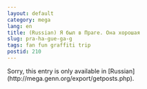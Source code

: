 ```yaml
---
layout: default
category: mega
lang: en
title: (Russian) Я был в Праге. Она хорошая
slug: pra-ha-gue-ga-g
tags: fan fun graffiti trip 
postid: 210
---
```

<p>Sorry, this entry is only available in [Russian](http://mega.genn.org/export/getposts.php).</p>